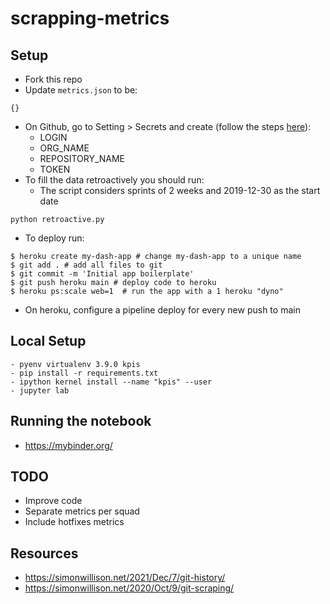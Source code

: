 # scrapping-metrics

## Setup
- Fork this repo
- Update `metrics.json` to be:
```
{}
```
- On Github, go to Setting > Secrets and create (follow the steps [here](https://github.com/vintasoftware/github-metrics#project-variables-setup)):
    - LOGIN
    - ORG_NAME
    - REPOSITORY_NAME
    - TOKEN
- To fill the data retroactively you should run:
    - The script considers sprints of 2 weeks and 2019-12-30 as the start date

```
python retroactive.py
```

- To deploy run:
```
$ heroku create my-dash-app # change my-dash-app to a unique name
$ git add . # add all files to git
$ git commit -m 'Initial app boilerplate'
$ git push heroku main # deploy code to heroku
$ heroku ps:scale web=1  # run the app with a 1 heroku "dyno"
```
- On heroku, configure a pipeline deploy for every new push to main

## Local Setup
```
- pyenv virtualenv 3.9.0 kpis
- pip install -r requirements.txt
- ipython kernel install --name "kpis" --user
- jupyter lab
```

## Running the notebook
- https://mybinder.org/


## TODO
- Improve code
- Separate metrics per squad
- Include hotfixes metrics


## Resources
- https://simonwillison.net/2021/Dec/7/git-history/
- https://simonwillison.net/2020/Oct/9/git-scraping/

